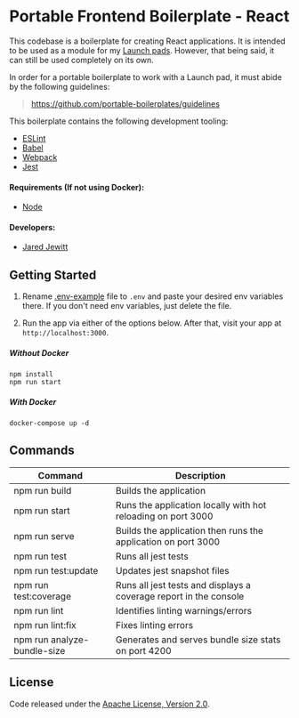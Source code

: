 # Portable Frontend Boilerplate - React

This codebase is a boilerplate for creating React applications. It is intended to be used as a module for 
my [Launch pads](https://github.com/launch-pads). However, that being said, it can still be used completely on its own.

In order for a portable boilerplate to work with a Launch pad, it must abide by the following guidelines:
> <https://github.com/portable-boilerplates/guidelines>

This boilerplate contains the following development tooling:

- [ESLint](https://eslint.org/)
- [Babel](https://babeljs.io/)
- [Webpack](https://nodemon.io/)
- [Jest](https://jestjs.io/)

#### Requirements (If not using Docker):

- [Node](https://nodejs.org/en/)

#### Developers:

- [Jared Jewitt](https://jared-jewitt.github.io/)

## Getting Started

1. Rename [.env-example](.env-example) file to `.env` and paste your desired env variables there. If you don't need env 
variables, just delete the file.

2. Run the app via either of the options below. After that, visit your app at `http://localhost:3000`.

##### Without Docker
```
npm install
npm run start
```
 
##### With Docker
```
docker-compose up -d
```

## Commands

| Command                     | Description                                                                  |
|-----------------------------|------------------------------------------------------------------------------|
| npm run build               | Builds the application                                                       |
| npm run start               | Runs the application locally with hot reloading on port 3000                 |
| npm run serve               | Builds the application then runs the application on port 3000                |
| npm run test                | Runs all jest tests                                                          |
| npm run test:update         | Updates jest snapshot files                                                  |
| npm run test:coverage       | Runs all jest tests and displays a coverage report in the console            |
| npm run lint                | Identifies linting warnings/errors                                           |
| npm run lint:fix            | Fixes linting errors                                                         |
| npm run analyze-bundle-size | Generates and serves bundle size stats on port 4200                          |

## License

Code released under the [Apache License, Version 2.0](LICENSE).
